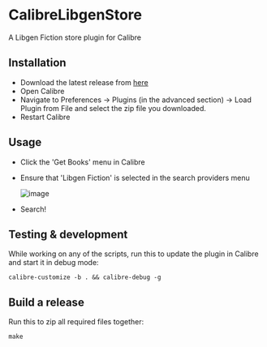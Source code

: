 # CalibreLibgenStore
A Libgen Fiction store plugin for Calibre

## Installation
- Download the latest release from [here](https://github.com/fallaciousreasoning/CalibreLibgenStore/releases)
- Open Calibre
- Navigate to Preferences -> Plugins (in the advanced section) -> Load Plugin from File and select the zip file you downloaded.
- Restart Calibre

## Usage
- Click the 'Get Books' menu in Calibre
- Ensure that 'Libgen Fiction' is selected in the search providers menu

    ![image](https://cloud.githubusercontent.com/assets/7678024/26022030/fefe8b24-37dc-11e7-8373-16c6069fa538.png)
- Search!

## Testing & development

While working on any of the scripts, run this to update the plugin in Calibre and start it in debug mode:

```shell
calibre-customize -b . && calibre-debug -g
```

## Build a release

Run this to zip all required files together:

```shell
make
```
